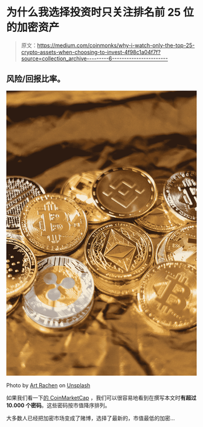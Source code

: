 # 为什么我选择投资时只关注排名前 25 位的加密资产

> 原文：<https://medium.com/coinmonks/why-i-watch-only-the-top-25-crypto-assets-when-choosing-to-invest-4f98c1a04f7f?source=collection_archive---------6----------------------->

## 风险/回报比率。

![](img/45828ead8ca8a32a21266becfb574d8e.png)

Photo by [Art Rachen](https://unsplash.com/@artrachen?utm_source=medium&utm_medium=referral) on [Unsplash](https://unsplash.com?utm_source=medium&utm_medium=referral)

如果我们看一下[的 CoinMarketCap](https://coinmarketcap.com/) ，我们可以很容易地看到在撰写本文时**有超过 10.000 个密码**。这些密码按市值降序排列。

大多数人已经把加密市场变成了赌博，选择了最新的，市值最低的加密…